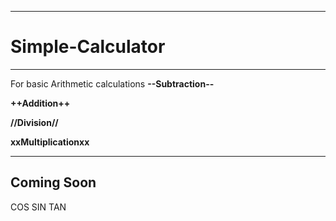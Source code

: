 ---------------------
# Simple-Calculator
---------------------

For basic Arithmetic calculations
**--Subtraction--**

**++Addition++**

**//Division//**

**xxMultiplicationxx**

----------------------
Coming Soon
----------------------
COS
SIN
TAN

